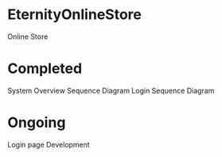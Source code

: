 # EternityOnlineStore
Online Store 

Completed
=========
System Overview Sequence Diagram
Login Sequence Diagram

Ongoing
==========

Login page Development
